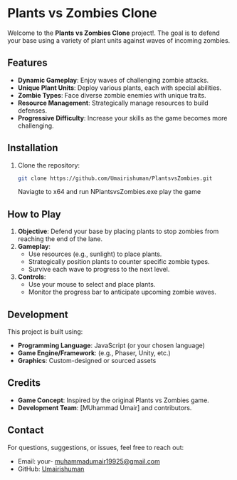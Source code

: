 # Plants vs Zombies Clone

Welcome to the **Plants vs Zombies Clone** project!. The goal is to defend your base using a variety of plant units against waves of incoming zombies.

## Features

- **Dynamic Gameplay**: Enjoy waves of challenging zombie attacks.
- **Unique Plant Units**: Deploy various plants, each with special abilities.
- **Zombie Types**: Face diverse zombie enemies with unique traits.
- **Resource Management**: Strategically manage resources to build defenses.
- **Progressive Difficulty**: Increase your skills as the game becomes more challenging.

## Installation

1. Clone the repository:
   ```bash
   git clone https://github.com/Umairishuman/PlantsvsZombies.git
   ```
   Naviagte to x64 and run NPlantsvsZombies.exe play the game

## How to Play

1. **Objective**: Defend your base by placing plants to stop zombies from reaching the end of the lane.
2. **Gameplay**:
   - Use resources (e.g., sunlight) to place plants.
   - Strategically position plants to counter specific zombie types.
   - Survive each wave to progress to the next level.
3. **Controls**:
   - Use your mouse to select and place plants.
   - Monitor the progress bar to anticipate upcoming zombie waves.

## Development

This project is built using:
- **Programming Language**: JavaScript (or your chosen language)
- **Game Engine/Framework**: (e.g., Phaser, Unity, etc.)
- **Graphics**: Custom-designed or sourced assets


## Credits

- **Game Concept**: Inspired by the original Plants vs Zombies game.
- **Development Team**: [MUhammad Umair] and contributors.


## Contact

For questions, suggestions, or issues, feel free to reach out:
- Email: your- muhammadumair19925@gmail.com
- GitHub: [Umairishuman](https://github.com/Umairishuman)

